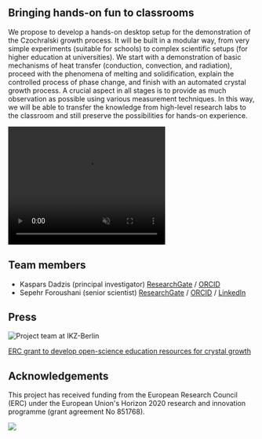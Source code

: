 
## Bringing hands-on fun to classrooms

We propose to develop a hands-on desktop setup for the demonstration of the Czochralski growth process. It will be built in a modular way, from very simple experiments (suitable for schools) to complex scientific setups (for higher education at universities). We start with a demonstration of basic mechanisms of heat transfer (conduction, convection, and radiation), proceed with the phenomena of melting and solidification, explain the controlled process of phase change, and finish with an automated crystal growth process. A crucial aspect in all stages is to provide as much observation as possible using various measurement techniques. In this way, we will be able to transfer the knowledge from high-level research labs to the classroom and still preserve the possibilities for hands-on experience.

<video width="320" height="240" autoplay loop muted>
  <source src="democz_150x_52min.mp4" type="video/mp4" />
</video>


## Team members

- Kaspars Dadzis (principal investigator) [ResearchGate](https://www.researchgate.net/profile/Kaspars-Dadzis) / [ORCID](https://orcid.org/0000-0002-0126-7343)
- Sepehr Foroushani (senior scientist) [ResearchGate](https://www.researchgate.net/profile/Sepehr-Foroushani) / [ORCID](https://orcid.org/0000-0002-9969-2689) / [LinkedIn](https://www.linkedin.com/in/sforoushani/)

## Press

<img src="poc-handsome.github.io/Handsome_Team-IKZ.jpg" alt="Project team at IKZ-Berlin">

[ERC grant to develop open-science education resources for crystal growth](https://www.ikz-berlin.de/en/public-relations/news/article/erc-grant-to-develop-open-science-education-resources-for-crystal-growth)

## Acknowledgements

This project has received funding from the European Research Council (ERC) under the European Union's Horizon 2020 research and innovation programme (grant agreement No 851768).

<img src="https://raw.githubusercontent.com/nemocrys/pyelmer/master/EU-ERC.png">
